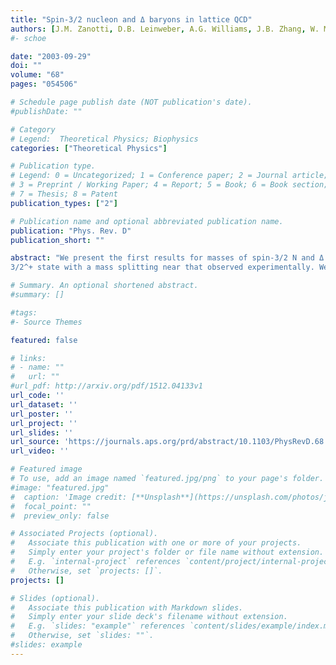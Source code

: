 ```yaml
---
title: "Spin-3/2 nucleon and Δ baryons in lattice QCD"
authors: [J.M. Zanotti, D.B. Leinweber, A.G. Williams, J.B. Zhang, W. Melnitchouk, S. Choe]
#- schoe 

date: "2003-09-29"
doi: ""
volume: "68"
pages: "054506"

# Schedule page publish date (NOT publication's date).
#publishDate: ""

# Category
# Legend:  Theoretical Physics; Biophysics
categories: ["Theoretical Physics"]

# Publication type.
# Legend: 0 = Uncategorized; 1 = Conference paper; 2 = Journal article;
# 3 = Preprint / Working Paper; 4 = Report; 5 = Book; 6 = Book section;
# 7 = Thesis; 8 = Patent
publication_types: ["2"]

# Publication name and optional abbreviated publication name.
publication: "Phys. Rev. D"
publication_short: ""

abstract: "We present the first results for masses of spin-3/2 N and Δ baryons in lattice QCD using fat-link irrelevant clover fermions. Spin-3/2 interpolating fields, providing overlap with both spin-3/2 and spin-1/2 states, are considered. In the isospin-1/2 sector we observe, after appropriate spin and parity projection, a strong signal for the J^P=3/2^− state together with a weak but discernible signal for the 
3/2^+ state with a mass splitting near that observed experimentally. We also find good agreement between the 1/2^± masses and earlier nucleon mass simulations with the standard spin-1/2 interpolating field. For the isospin-3/2 Δ states, clear mass splittings are observed between the various 1/2^± and 3/2^± channels, with the calculated level orderings in good agreement with those observed empirically."

# Summary. An optional shortened abstract.
#summary: []

#tags:
#- Source Themes

featured: false

# links:
# - name: ""
#   url: ""
#url_pdf: http://arxiv.org/pdf/1512.04133v1
url_code: ''
url_dataset: ''
url_poster: ''
url_project: ''
url_slides: ''
url_source: 'https://journals.aps.org/prd/abstract/10.1103/PhysRevD.68.054506'
url_video: ''

# Featured image
# To use, add an image named `featured.jpg/png` to your page's folder. 
#image: "featured.jpg"
#  caption: 'Image credit: [**Unsplash**](https://unsplash.com/photos/jdD8gXaTZsc)'
#  focal_point: ""
#  preview_only: false

# Associated Projects (optional).
#   Associate this publication with one or more of your projects.
#   Simply enter your project's folder or file name without extension.
#   E.g. `internal-project` references `content/project/internal-project/index.md`.
#   Otherwise, set `projects: []`.
projects: []

# Slides (optional).
#   Associate this publication with Markdown slides.
#   Simply enter your slide deck's filename without extension.
#   E.g. `slides: "example"` references `content/slides/example/index.md`.
#   Otherwise, set `slides: ""`.
#slides: example
---
```





